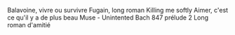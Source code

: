 Balavoine, vivre ou survivre
Fugain, long roman
Killing me softly
Aimer, c'est ce qu'il y a de plus beau
Muse - Unintented
Bach 847 prélude 2
Long roman d'amitié


